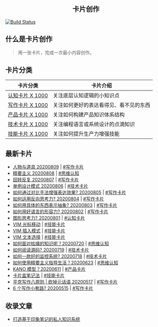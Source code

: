 <!-- <p align="center">
  <img alt="kapian.io" width="400px" src="https://hackdapp.github.io/kapian.io/assets/images/logo.png" />
</p> -->
<h2 align="center">卡片创作</h2>

[![Build Status](https://travis-ci.org/hackdapp/kapian.io.svg?branch=master)](https://travis-ci.org/hackdapp/kapian.io.svg?branch=master)

## 什么是卡片创作

> 用一张卡片，完成一次最小内容创作。

## 卡片分类

| 卡片分类                                                   | 卡片介绍                               |
| ---------------------------------------------------------- | -------------------------------------- |
| [认知卡片 X 1000](https://kapian.io/#/cards/meta/index)    | 关注底层认知逻辑的小知识点             |
| [写作卡片 X 1000](https://kapian.io/#/cards/write/index)   | 关注如何更好的表达看得见、看不见的东西 |
| [产品卡片 X 1000](https://kapian.io/#/cards/product/index) | 关注如何构建产品知识体系结构           |
| [技术卡片 X 1000](https://kapian.io/#/cards/tech/index)    | 关注编程语言或系统设计的点滴知识       |
| [技能卡片 X 1000](https://kapian.io/#/cards/skill/index)   | 关注如何提升生产力增强技能             |

<!-- | 🚀 素材卡 | 写作卡      |
| --------- | ----------- |
| 🔥 术语卡 | ⚡️️ 灵感卡 |
| 💎 人物卡 | 📼 标题卡   |
| 反常识卡  | 开头卡      |
| 故事卡    | 结尾卡      |
| 行动卡    | 幽默卡      |
| 金句卡    | 过渡卡      |
| 案例卡    | 隐喻卡      | -->

## 最新卡片

- [人物与道具 20200809](https://kapian.io/#/articles/20200809) | [#写作卡片](https://kapian.io/#/cards/write/index)
- [精要主义 20200808](https://kapian.io/#/articles/20200808) | [#思维认知](https://kapian.io/#/cards/meta/index)
- [回转反复 20200807](https://kapian.io/#/articles/20200807) | [#写作卡片](https://kapian.io/#/cards/write/index)
- [单例设计模式 20200806](https://kapian.io/#/articles/20200806) | [#技术卡片](https://kapian.io/#/cards/tech/index)
- [如何通过对比手法增强表达效果? 20200805](https://kapian.io/#/articles/20200805) | [#写作卡片](https://kapian.io/#/cards/write/index)
- [如何运用反向思考力? 20200804](https://kapian.io/#/articles/20200804) | [#写作卡片](https://kapian.io/#/cards/write/index)
- [如何用具体的东西表示抽象? 20200803](https://kapian.io/#/articles/20200803) | [#写作卡片](https://kapian.io/#/cards/write/index)
- [如何用好语言的形容力? 20200802](https://kapian.io/#/articles/20200802) | [#写作卡片](https://kapian.io/#/cards/write/index)
- [图形思考力? 20200801](https://kapian.io/#/articles/20200801) | [#认知卡片](https://kapian.io/#/cards/meta/index)
- [VIM 光标移动](https://kapian.io/#/articles/20200721) | [#技能卡片](https://kapian.io/#/cards/skill/index)
- [VIM 插入模式](https://kapian.io/#/articles/20200722) | [#技能卡片](https://kapian.io/#/cards/skill/index)
- [VIM 文本选择](https://kapian.io/#/articles/20200723) | [#技能卡片](https://kapian.io/#/cards/skill/index)
- [如何面对枯燥的知识呢？20200720](https://kapian.io/#/articles/20200720.md) | [#思维认知](https://kapian.io/#/cards/meta/index)
- [如何阅读源码? 20200719](https://kapian.io/#/articles/20200719) | [#技术卡片](https://kapian.io/#/cards/tech/index)
- [如何一款好的监控系统? 20200718](https://kapian.io/#/articles/20200718) | [#技术卡片](https://kapian.io/#/cards/tech/index)
- [如何使用精要主义指导生活？20200623](https://kapian.io/#/articles/20200623) | [#思维认知](https://kapian.io/#/cards/meta/index)
- [KANO 模型？20200611](https://kapian.io/#/articles/20200611) | [#产品卡片](https://kapian.io/#/cards/meta/index)
- [卡片盒笔记法](https://kapian.io/#/articles/20200529) | [#技能卡片](https://kapian.io/#/cards/skill/index)
- [平克写作八原则 | 砍掉元话语 20200517](https://kapian.io/#/articles/20200517) | [#写作卡片](https://kapian.io/#/cards/write/index)
- [6 个写作小套路? 20200515](https://kapian.io/#/articles/20200515) | [#写作卡片](https://kapian.io/#/cards/write/index)

## 收录文章

- [打造基于印象笔记的私人知识系统](http://kapian.io/#/articles/build_card_system.md)

